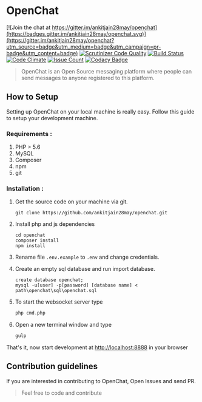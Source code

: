 

# OpenChat

[![Join the chat at https://gitter.im/ankitjain28may/openchat](https://badges.gitter.im/ankitjain28may/openchat.svg)](https://gitter.im/ankitjain28may/openchat?utm_source=badge&utm_medium=badge&utm_campaign=pr-badge&utm_content=badge)
[![Scrutinizer Code Quality](https://scrutinizer-ci.com/g/ankitjain28may/openchat/badges/quality-score.png?b=master)](https://scrutinizer-ci.com/g/ankitjain28may/openchat/?branch=master)
[![Build Status](https://travis-ci.org/ankitjain28may/openchat.svg?branch=master)](https://travis-ci.org/ankitjain28may/openchat)
[![Code Climate](https://codeclimate.com/github/ankitjain28may/openchat/badges/gpa.svg)](https://codeclimate.com/github/ankitjain28may/openchat)
[![Issue Count](https://codeclimate.com/github/ankitjain28may/openchat/badges/issue_count.svg)](https://codeclimate.com/github/ankitjain28may/openchat)
[![Codacy Badge](https://api.codacy.com/project/badge/Grade/23e0d72e208d4edfb08702b702bd9139)](https://www.codacy.com/app/ankitjain28may77/openchat?utm_source=github.com&amp;utm_medium=referral&amp;utm_content=ankitjain28may/openchat&amp;utm_campaign=Badge_Grade)


> OpenChat is an Open Source messaging platform where people can send messages to anyone registered to this platform.

## How to Setup

Setting up OpenChat on your local machine is really easy.
Follow this guide to setup your development machine.

### Requirements :

1. PHP > 5.6
2. MySQL
3. Composer
4. npm
5. git


### Installation :

1. Get the source code on your machine via git.

	```shell
    git clone https://github.com/ankitjain28may/openchat.git
    ```

2. Install php and js dependencies

	```shell
	cd openchat
	composer install
	npm install
	```

3. Rename file `.env.example` to `.env` and change credentials.


4. Create an empty sql database and run import database.

	```mysql
	create database openchat;
	mysql -u[user] -p[password] [database name] < path\openchat\sql\openchat.sql
	```

5. To start the websocket server type

	```php
	php cmd.php
	```

6. Open a new terminal window and type

	```js
	gulp
	```

That's it, now start development at [http://localhost:8888](http://localhost:8888) in your browser

## Contribution guidelines

If you are interested in contributing to OpenChat, Open Issues and send PR.
> Feel free to code and contribute
